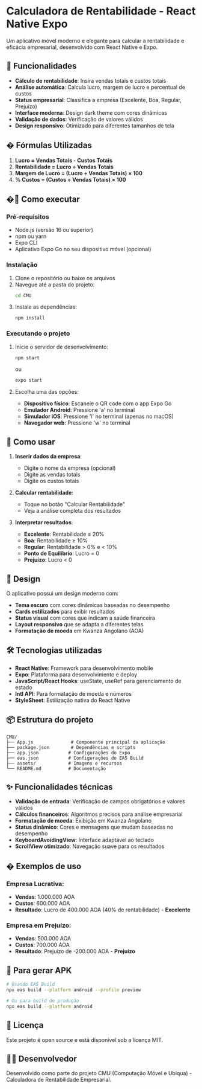 # Calculadora de Rentabilidade - React Native Expo

Um aplicativo móvel moderno e elegante para calcular a rentabilidade e eficácia empresarial, desenvolvido com React Native e Expo.

## 🎯 Funcionalidades

- **Cálculo de rentabilidade**: Insira vendas totais e custos totais
- **Análise automática**: Calcula lucro, margem de lucro e percentual de custos
- **Status empresarial**: Classifica a empresa (Excelente, Boa, Regular, Prejuízo)
- **Interface moderna**: Design dark theme com cores dinâmicas
- **Validação de dados**: Verificação de valores válidos
- **Design responsivo**: Otimizado para diferentes tamanhos de tela

## � Fórmulas Utilizadas

1. **Lucro = Vendas Totais - Custos Totais**
2. **Rentabilidade = Lucro ÷ Vendas Totais**
3. **Margem de Lucro = (Lucro ÷ Vendas Totais) × 100**
4. **% Custos = (Custos ÷ Vendas Totais) × 100**

## �🚀 Como executar

### Pré-requisitos

- Node.js (versão 16 ou superior)
- npm ou yarn
- Expo CLI
- Aplicativo Expo Go no seu dispositivo móvel (opcional)

### Instalação

1. Clone o repositório ou baixe os arquivos
2. Navegue até a pasta do projeto:
   ```bash
   cd CMU
   ```
3. Instale as dependências:
   ```bash
   npm install
   ```

### Executando o projeto

1. Inicie o servidor de desenvolvimento:
   ```bash
   npm start
   ```
   ou
   ```bash
   expo start
   ```

2. Escolha uma das opções:
   - **Dispositivo físico**: Escaneie o QR code com o app Expo Go
   - **Emulador Android**: Pressione 'a' no terminal
   - **Simulador iOS**: Pressione 'i' no terminal (apenas no macOS)
   - **Navegador web**: Pressione 'w' no terminal

## 📱 Como usar

1. **Inserir dados da empresa**:
   - Digite o nome da empresa (opcional)
   - Digite as vendas totais
   - Digite os custos totais

2. **Calcular rentabilidade**:
   - Toque no botão "Calcular Rentabilidade"
   - Veja a análise completa dos resultados

3. **Interpretar resultados**:
   - **Excelente**: Rentabilidade ≥ 20%
   - **Boa**: Rentabilidade ≥ 10%
   - **Regular**: Rentabilidade > 0% e < 10%
   - **Ponto de Equilíbrio**: Lucro = 0
   - **Prejuízo**: Lucro < 0

## 🎨 Design

O aplicativo possui um design moderno com:
- **Tema escuro** com cores dinâmicas baseadas no desempenho
- **Cards estilizados** para exibir resultados
- **Status visual** com cores que indicam a saúde financeira
- **Layout responsivo** que se adapta a diferentes telas
- **Formatação de moeda** em Kwanza Angolano (AOA)

## 🛠️ Tecnologias utilizadas

- **React Native**: Framework para desenvolvimento mobile
- **Expo**: Plataforma para desenvolvimento e deploy
- **JavaScript/React Hooks**: useState, useRef para gerenciamento de estado
- **Intl API**: Para formatação de moeda e números
- **StyleSheet**: Estilização nativa do React Native

## 📦 Estrutura do projeto

```
CMU/
├── App.js              # Componente principal da aplicação
├── package.json        # Dependências e scripts
├── app.json           # Configurações do Expo
├── eas.json           # Configurações do EAS Build
├── assets/            # Imagens e recursos
└── README.md          # Documentação
```

## ✨ Funcionalidades técnicas

- **Validação de entrada**: Verificação de campos obrigatórios e valores válidos
- **Cálculos financeiros**: Algoritmos precisos para análise empresarial
- **Formatação de moeda**: Exibição em Kwanza Angolano
- **Status dinâmico**: Cores e mensagens que mudam baseadas no desempenho
- **KeyboardAvoidingView**: Interface adaptável ao teclado
- **ScrollView otimizado**: Navegação suave para os resultados

## � Exemplos de uso

### Empresa Lucrativa:
- **Vendas**: 1.000.000 AOA
- **Custos**: 600.000 AOA
- **Resultado**: Lucro de 400.000 AOA (40% de rentabilidade) - **Excelente**

### Empresa em Prejuízo:
- **Vendas**: 500.000 AOA
- **Custos**: 700.000 AOA
- **Resultado**: Prejuízo de -200.000 AOA - **Prejuízo**

## 🔧 Para gerar APK

```bash
# Usando EAS Build
npx eas build --platform android --profile preview

# Ou para build de produção
npx eas build --platform android
```

## 📄 Licença

Este projeto é open source e está disponível sob a licença MIT.

## 👨‍💻 Desenvolvedor

Desenvolvido como parte do projeto CMU (Computação Móvel e Ubíqua) - Calculadora de Rentabilidade Empresarial.

